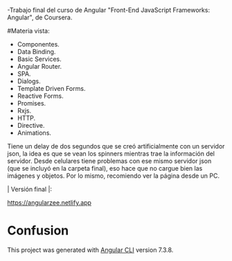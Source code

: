  -Trabajo final del curso de Angular "Front-End JavaScript Frameworks: Angular", de Coursera. 
 
 #Materia vista:

- Componentes.
- Data Binding.
- Basic Services.
- Angular Router.
- SPA.
- Dialogs.
- Template Driven Forms.
- Reactive Forms.
- Promises.
- Rxjs.
- HTTP.
- Directive.
- Animations.

Tiene un delay de dos segundos que se creó artificialmente con un servidor json, la idea es que se vean los spinners mientras trae la información del servidor. Desde celulares tiene problemas con ese mismo servidor json (que se incluyó en la carpeta final), eso hace que no cargue bien las imágenes y objetos. Por lo mismo, recomiendo ver la página desde un PC.

| Versión final |:

https://angularzee.netlify.app

# Confusion

This project was generated with [Angular CLI](https://github.com/angular/angular-cli) version 7.3.8.


